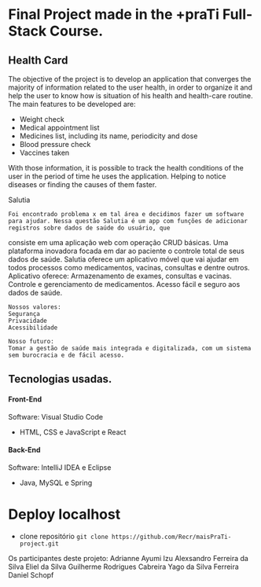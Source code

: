 # Final Project made in the +praTi Full-Stack Course.

## Health Card
The objective of the project is to develop an application that converges the majority of information related to the user health, in order to organize it and help the user to know how is situation of his health and health-care routine. The main features to be developed are:
- Weight check
- Medical appointment list
- Medicines list, including its name, periodicity and dose
- Blood pressure check
- Vaccines taken

With those information, it is possible to track the health conditions of the user in the period of time he uses the application. Helping to notice diseases or finding the causes of them faster.


Salutia 
	
	Foi encontrado problema x em tal área e decidimos fazer um software para ajudar. Nessa questão Salutia é um app com funções de adicionar registros sobre dados de saúde do usuário, que 
consiste em uma aplicação web com operação CRUD básicas.
	Uma plataforma inovadora focada em dar ao paciente o controle total de seus dados de saúde.
	Salutia oferece um aplicativo móvel que vai ajudar em todos processos como medicamentos, vacinas, consultas e dentre outros.
	Aplicativo oferece:
	Armazenamento de exames, consultas e vacinas.
	Controle e gerenciamento de medicamentos.
	Acesso fácil e seguro aos dados de saúde.

    Nossos valores:
	Segurança
	Privacidade
	Acessibilidade

	Nosso futuro:
	Tomar a gestão de saúde mais integrada e digitalizada, com um sistema sem burocracia e de fácil acesso.
## Tecnologias usadas.
#### Front-End
Software: Visual Studio Code
- HTML, CSS e JavaScript e React

#### Back-End
Software: IntelliJ IDEA e Eclipse
- Java, MySQL e Spring
# Deploy localhost
- clone repositório
```git clone https://github.com/Recr/maisPraTi-project.git```

Os participantes deste projeto:
Adrianne Ayumi Izu
Alexsandro Ferreira da Silva 
Eliel da Silva
Guilherme Rodrigues Cabreira
Yago da Silva Ferreira
Daniel Schopf
